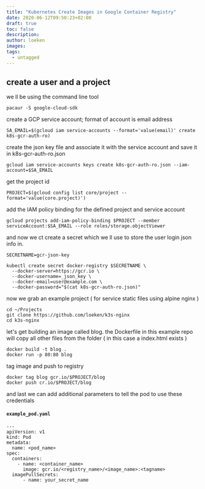 ```yaml
---
title: "Kubernetes Create Images in Google Container Registry"
date: 2020-06-12T09:50:23+02:00
draft: true
toc: false
description: 
author: loeken
images:
tags:
  - untagged
---
```


## create a user and a project 
we ll be using the command line tool 
```
pacaur -S google-cloud-sdk
```

create a GCP service account; format of account is email address
```
SA_EMAIL=$(gcloud iam service-accounts --format='value(email)' create k8s-gcr-auth-ro)
```

create the json key file and associate it with the service account and save it in k8s-gcr-auth-ro.json
```
gcloud iam service-accounts keys create k8s-gcr-auth-ro.json --iam-account=$SA_EMAIL
```
get the project id
```
PROJECT=$(gcloud config list core/project --format='value(core.project)')
```

add the IAM policy binding for the defined project and service account
```
gcloud projects add-iam-policy-binding $PROJECT --member serviceAccount:$SA_EMAIL --role roles/storage.objectViewer
```

and now we ct create a secret which we ll use  to store the user login json info in.
```
SECRETNAME=gcr-json-key

kubectl create secret docker-registry $SECRETNAME \
  --docker-server=https://gcr.io \
  --docker-username=_json_key \
  --docker-email=user@example.com \
  --docker-password="$(cat k8s-gcr-auth-ro.json)"
``` 

now we grab an example project ( for service static files using alpine nginx )
```
cd ~/Projects
git clone https://github.com/loeken/k3s-nginx
cd k3s-nginx 
```

let's get building an image called blog. the Dockerfile in this example repo will copy all other files from the folder ( in this case a index.html exists )
```
docker build -t blog .
docker run -p 80:80 blog
```

tag image and push to registry
```
docker tag blog gcr.io/$PROJECT/blog
docker push cr.io/$PROJECT/blog
```


and last we can add additional parameters to tell the pod to use these credentials
#### **`example_pod.yaml`**
```
---
apiVersion: v1
kind: Pod
metadata:
  name: <pod_name>
spec:
  containers:
    - name: <container_name>
      image: gcr.io/<registry_name>/<image_name>:<tagname>
  imagePullSecrets:
      - name: your_secret_name
```